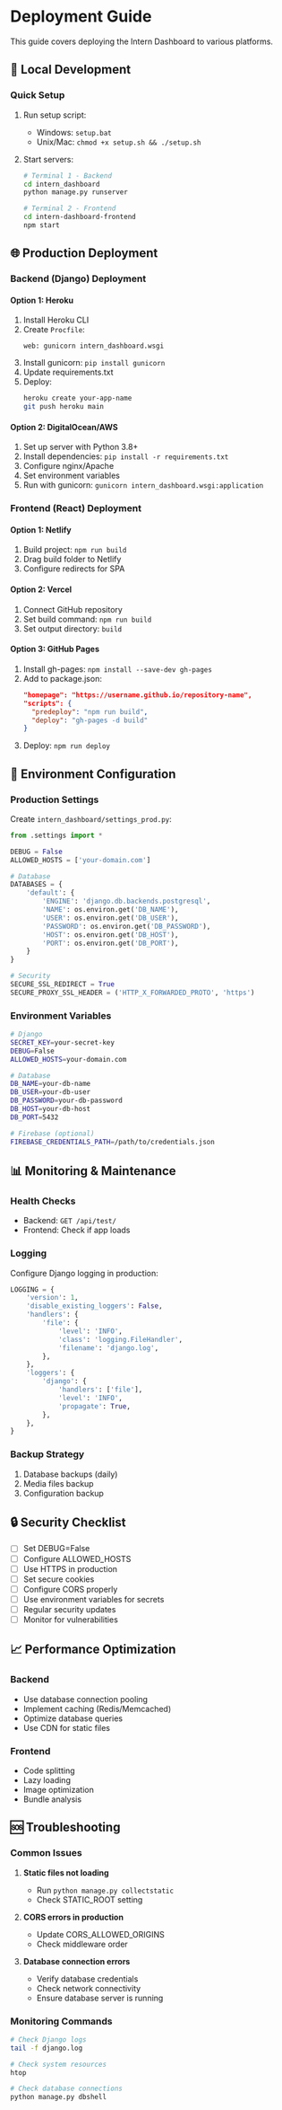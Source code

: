 # Deployment Guide

This guide covers deploying the Intern Dashboard to various platforms.

## 🚀 Local Development

### Quick Setup
1. Run setup script:
   - Windows: `setup.bat`
   - Unix/Mac: `chmod +x setup.sh && ./setup.sh`

2. Start servers:
   ```bash
   # Terminal 1 - Backend
   cd intern_dashboard
   python manage.py runserver
   
   # Terminal 2 - Frontend
   cd intern-dashboard-frontend
   npm start
   ```

## 🌐 Production Deployment

### Backend (Django) Deployment

#### Option 1: Heroku
1. Install Heroku CLI
2. Create `Procfile`:
   ```
   web: gunicorn intern_dashboard.wsgi
   ```
3. Install gunicorn: `pip install gunicorn`
4. Update requirements.txt
5. Deploy:
   ```bash
   heroku create your-app-name
   git push heroku main
   ```

#### Option 2: DigitalOcean/AWS
1. Set up server with Python 3.8+
2. Install dependencies: `pip install -r requirements.txt`
3. Configure nginx/Apache
4. Set environment variables
5. Run with gunicorn: `gunicorn intern_dashboard.wsgi:application`

### Frontend (React) Deployment

#### Option 1: Netlify
1. Build project: `npm run build`
2. Drag build folder to Netlify
3. Configure redirects for SPA

#### Option 2: Vercel
1. Connect GitHub repository
2. Set build command: `npm run build`
3. Set output directory: `build`

#### Option 3: GitHub Pages
1. Install gh-pages: `npm install --save-dev gh-pages`
2. Add to package.json:
   ```json
   "homepage": "https://username.github.io/repository-name",
   "scripts": {
     "predeploy": "npm run build",
     "deploy": "gh-pages -d build"
   }
   ```
3. Deploy: `npm run deploy`

## 🔧 Environment Configuration

### Production Settings
Create `intern_dashboard/settings_prod.py`:

```python
from .settings import *

DEBUG = False
ALLOWED_HOSTS = ['your-domain.com']

# Database
DATABASES = {
    'default': {
        'ENGINE': 'django.db.backends.postgresql',
        'NAME': os.environ.get('DB_NAME'),
        'USER': os.environ.get('DB_USER'),
        'PASSWORD': os.environ.get('DB_PASSWORD'),
        'HOST': os.environ.get('DB_HOST'),
        'PORT': os.environ.get('DB_PORT'),
    }
}

# Security
SECURE_SSL_REDIRECT = True
SECURE_PROXY_SSL_HEADER = ('HTTP_X_FORWARDED_PROTO', 'https')
```

### Environment Variables
```bash
# Django
SECRET_KEY=your-secret-key
DEBUG=False
ALLOWED_HOSTS=your-domain.com

# Database
DB_NAME=your-db-name
DB_USER=your-db-user
DB_PASSWORD=your-db-password
DB_HOST=your-db-host
DB_PORT=5432

# Firebase (optional)
FIREBASE_CREDENTIALS_PATH=/path/to/credentials.json
```

## 📊 Monitoring & Maintenance

### Health Checks
- Backend: `GET /api/test/`
- Frontend: Check if app loads

### Logging
Configure Django logging in production:

```python
LOGGING = {
    'version': 1,
    'disable_existing_loggers': False,
    'handlers': {
        'file': {
            'level': 'INFO',
            'class': 'logging.FileHandler',
            'filename': 'django.log',
        },
    },
    'loggers': {
        'django': {
            'handlers': ['file'],
            'level': 'INFO',
            'propagate': True,
        },
    },
}
```

### Backup Strategy
1. Database backups (daily)
2. Media files backup
3. Configuration backup

## 🔒 Security Checklist

- [ ] Set DEBUG=False
- [ ] Configure ALLOWED_HOSTS
- [ ] Use HTTPS in production
- [ ] Set secure cookies
- [ ] Configure CORS properly
- [ ] Use environment variables for secrets
- [ ] Regular security updates
- [ ] Monitor for vulnerabilities

## 📈 Performance Optimization

### Backend
- Use database connection pooling
- Implement caching (Redis/Memcached)
- Optimize database queries
- Use CDN for static files

### Frontend
- Code splitting
- Lazy loading
- Image optimization
- Bundle analysis

## 🆘 Troubleshooting

### Common Issues
1. **Static files not loading**
   - Run `python manage.py collectstatic`
   - Check STATIC_ROOT setting

2. **CORS errors in production**
   - Update CORS_ALLOWED_ORIGINS
   - Check middleware order

3. **Database connection errors**
   - Verify database credentials
   - Check network connectivity
   - Ensure database server is running

### Monitoring Commands
```bash
# Check Django logs
tail -f django.log

# Check system resources
htop

# Check database connections
python manage.py dbshell
```